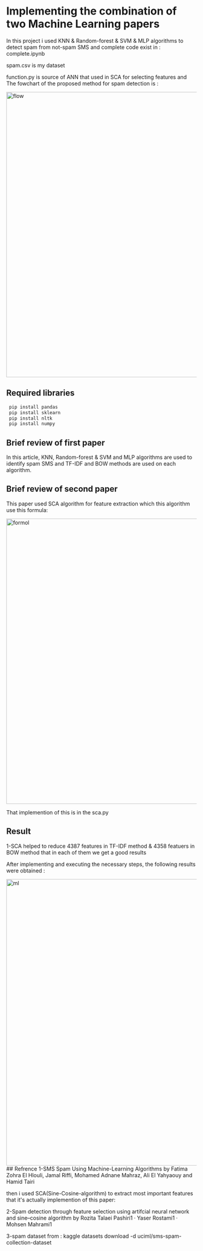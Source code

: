 
# Implementing the combination of two Machine Learning papers

In this project i used KNN & Random-forest & SVM & MLP algorithms to detect spam from not-spam SMS and complete code exist in :
complete.ipynb 


spam.csv is my dataset

function.py is source of ANN that used in SCA for selecting features 
and  The fowchart of the proposed method for spam detection is :

<div align="left">
<img width="755" alt="flow" src="https://github.com/seper-sw/sms/assets/94066230/d91d8369-ce70-491a-a5aa-9f7bbd811100">
</div>




## Required libraries
```bash
 pip install pandas
 pip install sklearn
 pip install nltk
 pip install numpy
```


## Brief review of first paper

In this article, KNN, Random-forest & SVM and MLP algorithms are used to identify spam SMS and TF-IDF and BOW methods are used on each algorithm.


## Brief review of second paper
This paper used SCA algorithm for feature extraction which this algorithm use this formula:

<div align="left">
<img width="755" alt="formol" src="https://github.com/seper-sw/sms-spam-detection/assets/94066230/12b0c69e-8fd4-46c1-99d5-1fb9ea3c38d4">
</div>

That implemention of this is in the sca.py
## Result
1-SCA helped to reduce 4387 features in TF-IDF method & 4358 featuers in BOW method that in each of them we get a good results

After implementing and executing the necessary steps, the following results were obtained :

<div align="left">
<img width="758" alt="ml" src="https://github.com/seper-sw/Spam-sms-detection/assets/94066230/9adf5b33-fac3-41ac-88fb-e5396928ec69">
</div>
## Refrence
1-SMS Spam Using Machine-Learning Algorithms by Fatima Zohra El Hlouli, Jamal Riffi, Mohamed Adnane Mahraz,
Ali El Yahyaouy and Hamid Tairi  

 then i used SCA(Sine-Cosine-algorithm) to extract most important features that it's actually implemention of this paper:

 2-Spam detection through feature selection using artifcial neural 
network and sine–cosine algorithm by Rozita Talaei Pashiri1
 · Yaser Rostami1  · Mohsen Mahrami1

 3-spam dataset from :
 kaggle datasets download -d uciml/sms-spam-collection-dataset
